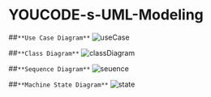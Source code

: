 # YOUCODE-s-UML-Modeling


##`**Use Case Diagram**`
![useCase](https://user-images.githubusercontent.com/77494902/143793351-e5b6aecc-4997-405b-bbde-466d57988c81.jpg)

##`**Class Diagram**`
![classDiagram](https://user-images.githubusercontent.com/77494902/143793356-aedbe5ba-589c-473c-a529-2927c26d005b.jpg)

##`**Sequence Diagram**`
![seuence](https://user-images.githubusercontent.com/77494902/143793363-cb9c4a12-d502-41f5-8925-23a75b304682.jpg)

##`**Machine State Diagram**`
![state](https://user-images.githubusercontent.com/77494902/143793367-cb121fcc-ee4a-4bc8-a812-2bdaeedf27b2.jpg)
